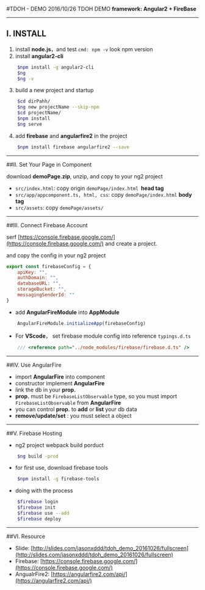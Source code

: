 #TDOH - DEMO
2016/10/26 TDOH DEMO
**framework: Angular2 + FireBase**

---

## I. INSTALL

1. install **node.js**，and test `cmd: npm -v` look npm version
2. install **angular2-cli**
```bash
	$npm install -g angular2-cli
	$ng
	$ng -v
```
3. build a new project and startup
```bash
	$cd dirPahh/
	$ng new projectName --skip-npm
	$cd projectName/
	$npm install
	$ng serve
```
4. add **firebase** and **angularfire2** in the project
```bash
	$npm install firebase angularfire2 --save
```

---

##II. Set Your Page in Component

download **demoPage.zip**, unzip, and copy to your ng2 project

- `src/index.html`: copy origin `demoPage/index.html `**head tag**
- `src/app/appcomponent.ts, html, css`: copy `demoPage/index.html` **body tag**
- `src/assets`: copy `demoPage/assets/`

---

##III. Connect Firebase Account

serf [https://console.firebase.google.com/](https://console.firebase.google.com/) and create a project.

and copy the config in your ng2 project
```javascript
export const firebaseConfig = {
    apiKey: "",
    authDomain: "",
    databaseURL: "",
    storageBucket: "",
    messagingSenderId: ""
}
```

- add **AngularFireModule** into **AppModule**
```javascript
	AngularFireModule.initializeApp(firebaseConfig)
```

- For **VScode**， set firebase module config into reference `typings.d.ts`
```typescript
	/// <reference path="../node_modules/firebase/firebase.d.ts" />
```

---

##IV. Use AngularFire
- import **AngularFire** into component
- constructor implement **AngularFire**
- link the db in your **prop.**
- **prop.** must be `FirebaseListObservable` type, so you must import `FirebaseListObservable` from **AngularFire**
- you can control **prop.** to **add** or **list** your db data
- **remove/update/set** : you must select a object

---

##V. Firebase Hosting
- ng2 project webpack build porduct
```bash
	$ng build -prod
```
- for first use, download firebase tools
```bash
	$npm install -g firebase-tools
```
- doing with the process
```bash
	$firebase login
	$firebase init
	$firebase use --add
	$firebase deploy
```

---

##VI. Resource
- Slide: [http://slides.com/jasonxddd/tdoh_demo_20161026/fullscreen](http://slides.com/jasonxddd/tdoh_demo_20161026/fullscreen)
- Firebase: [https://console.firebase.google.com/](https://console.firebase.google.com/)
- AngualrFire2: [https://angularfire2.com/api/](https://angularfire2.com/api/)
